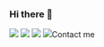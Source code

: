 ### Hi there 👋

<!--
**lcantonelli/lcantonelli** is a ✨ _special_ ✨ repository because its `README.md` (this file) appears on your GitHub profile.

Here are some ideas to get you started:

- 🔭 I’m currently working on ...
- 🌱 I’m currently learning ...
- 👯 I’m looking to collaborate on ...
- 🤔 I’m looking for help with ...
- 💬 Ask me about ...
- 📫 How to reach me: ...
- 😄 Pronouns: ...
- ⚡ Fun fact: ...
-->

<img src="http://github-readme-streak-stats.herokuapp.com?user=lcantonelli&theme=merko&hide_border=true&count_private=true&date_format=j%20M%5B%20Y%5D">
<img src="https://github-readme-stats-eight-theta.vercel.app/api?username=lcantonelli&show_icons=true&theme=monokai&count_private=true">
<img src="https://github-profile-trophy.vercel.app/?username=lcantonelli&column=6&theme=monokai&count_private=true">
<img src="https://github-readme-stats-eight-theta.vercel.app/api/top-langs/?username=lcantonelli&layout=compact&theme=monokai&count_private=true"


### Contact me

